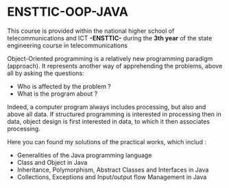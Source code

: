 # ENSTTIC-OOP-JAVA
This course is provided within the national higher school of telecommunications and ICT **-ENSTTIC-** during the **3th year** of the state engineering course in telecommunications

Object-Oriented programming is a relatively new programming paradigm (approach). It represents another way of apprehending the problems, above all by asking the questions:
* Who is affected by the problem ?
* What is the program about ?


Indeed, a computer program always includes processing, but also and above all data. If structured programming is interested in processing then in data, object design is first interested in data, to which it then associates processing.

Here you can found my solutions of the practical works, which includ : 
* Generalities of the Java programming language
* Class and Object in Java
* Inheritance, Polymorphism, Abstract Classes and Interfaces in Java
* Collections, Exceptions and Input/output flow Management in Java
